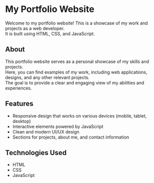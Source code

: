 # My Portfolio Website

Welcome to my portfolio website! This is a showcase of my work and projects as a web developer. 
<br>
It is built using HTML, CSS, and JavaScript.

## About

This portfolio website serves as a personal showcase of my skills and projects. 
<br>
Here, you can find examples of my work, including web applications, designs, and any other relevant projects. 
<br>
The goal is to provide a clear and engaging view of my abilities and experiences.

## Features

- Responsive design that works on various devices (mobile, tablet, desktop)
- Interactive elements powered by JavaScript
- Clean and modern UI/UX design
- Sections for projects, about me, and contact information

## Technologies Used

- HTML
- CSS
- JavaScript
